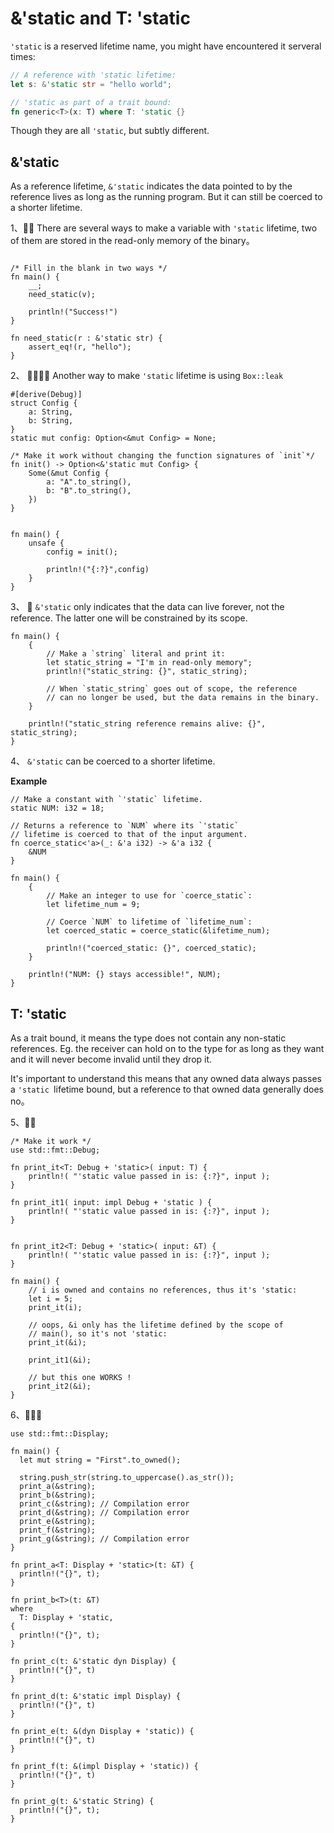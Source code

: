 # &'static and T: 'static
`'static` is a reserved lifetime name, you might have encountered it serveral times:
```rust
// A reference with 'static lifetime:
let s: &'static str = "hello world";

// 'static as part of a trait bound:
fn generic<T>(x: T) where T: 'static {}
```

Though they are all `'static`, but subtly different.

## &'static
As a reference lifetime, `&'static` indicates the data pointed to by the reference lives as long as the running program. But it can still be coerced to a shorter lifetime.



1、🌟🌟 There are several ways to make a variable with `'static` lifetime, two of them are stored in the read-only memory of the binary。

```rust,editable

/* Fill in the blank in two ways */
fn main() {
    __;
    need_static(v);

    println!("Success!")
}

fn need_static(r : &'static str) {
    assert_eq!(r, "hello");
}
```

2、 🌟🌟🌟🌟 Another way to make `'static` lifetime is using `Box::leak`
```rust,editable
#[derive(Debug)]
struct Config {
    a: String,
    b: String,
}
static mut config: Option<&mut Config> = None;

/* Make it work without changing the function signatures of `init`*/
fn init() -> Option<&'static mut Config> {
    Some(&mut Config {
        a: "A".to_string(),
        b: "B".to_string(),
    })
}


fn main() {
    unsafe {
        config = init();

        println!("{:?}",config)
    }
}
```

3、 🌟 `&'static` only indicates that the data can live forever, not the reference. The latter one will be constrained by its scope.
```rust,editable
fn main() {
    {
        // Make a `string` literal and print it:
        let static_string = "I'm in read-only memory";
        println!("static_string: {}", static_string);

        // When `static_string` goes out of scope, the reference
        // can no longer be used, but the data remains in the binary.
    }

    println!("static_string reference remains alive: {}", static_string);
}
```

4、 `&'static` can be coerced to a shorter lifetime.

**Example**
```rust,editable
// Make a constant with `'static` lifetime.
static NUM: i32 = 18;

// Returns a reference to `NUM` where its `'static`
// lifetime is coerced to that of the input argument.
fn coerce_static<'a>(_: &'a i32) -> &'a i32 {
    &NUM
}

fn main() {
    {
        // Make an integer to use for `coerce_static`:
        let lifetime_num = 9;

        // Coerce `NUM` to lifetime of `lifetime_num`:
        let coerced_static = coerce_static(&lifetime_num);

        println!("coerced_static: {}", coerced_static);
    }

    println!("NUM: {} stays accessible!", NUM);
}
```



##  T: 'static
As a trait bound, it means the type does not contain any non-static references. Eg. the receiver can hold on to the type for as long as they want and it will never become invalid until they drop it.

It's important to understand this means that any owned data always passes a `'static `lifetime bound, but a reference to that owned data generally does no。

5、🌟🌟
```rust,editable
/* Make it work */
use std::fmt::Debug;

fn print_it<T: Debug + 'static>( input: T) {
    println!( "'static value passed in is: {:?}", input );
}

fn print_it1( input: impl Debug + 'static ) {
    println!( "'static value passed in is: {:?}", input );
}


fn print_it2<T: Debug + 'static>( input: &T) {
    println!( "'static value passed in is: {:?}", input );
}

fn main() {
    // i is owned and contains no references, thus it's 'static:
    let i = 5;
    print_it(i);

    // oops, &i only has the lifetime defined by the scope of
    // main(), so it's not 'static:
    print_it(&i);

    print_it1(&i);

    // but this one WORKS !
    print_it2(&i);
}
```


6、🌟🌟🌟
```rust,editable
use std::fmt::Display;

fn main() {
  let mut string = "First".to_owned();

  string.push_str(string.to_uppercase().as_str());
  print_a(&string);
  print_b(&string);
  print_c(&string); // Compilation error
  print_d(&string); // Compilation error
  print_e(&string);
  print_f(&string);
  print_g(&string); // Compilation error
}

fn print_a<T: Display + 'static>(t: &T) {
  println!("{}", t);
}

fn print_b<T>(t: &T)
where
  T: Display + 'static,
{
  println!("{}", t);
}

fn print_c(t: &'static dyn Display) {
  println!("{}", t)
}

fn print_d(t: &'static impl Display) {
  println!("{}", t)
}

fn print_e(t: &(dyn Display + 'static)) {
  println!("{}", t)
}

fn print_f(t: &(impl Display + 'static)) {
  println!("{}", t)
}

fn print_g(t: &'static String) {
  println!("{}", t);
}
```
